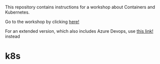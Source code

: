 This repository contains instructions for a workshop about Containers and Kubernetes. 

Go to the workshop by clicking <a href="https://github.com/pelithne/k8s/blob/master/workshop.md">here!</a>

For an extended version, which also includes Azure Devops, use <a href="https://github.com/pelithne/k8s/blob/master/workshop-devops.md">this link!</a> instead
# k8s
